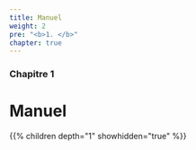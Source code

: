 ```yaml
---
title: Manuel
weight: 2
pre: "<b>1. </b>"
chapter: true
---
```


### Chapitre 1

# Manuel

{{% children depth="1" showhidden="true" %}}